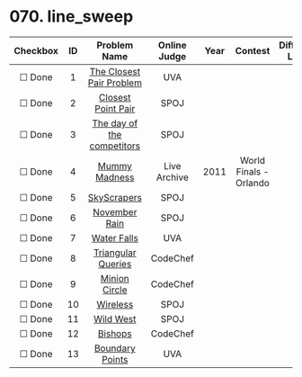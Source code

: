 # 070. line_sweep


| Checkbox | ID | Problem Name|Online Judge|Year|Contest|Difficulty Level|
|:---:|:---:|:---:|:---:|:---:|:---:|:---:|
|&#9744; Done|1|[The Closest Pair Problem](https://uva.onlinejudge.org/index.php?option=onlinejudge&page=show_problem&problem=1186)|UVA|||1|
|&#9744; Done|2|[Closest Point Pair](http://www.spoj.com/problems/CLOPPAIR/)|SPOJ|||1|
|&#9744; Done|3|[The day of the competitors](http://www.spoj.com/problems/NICEDAY/)|SPOJ|||1|
|&#9744; Done|4|[Mummy Madness](https://icpcarchive.ecs.baylor.edu/index.php?option=onlinejudge&page=show_problem&problem=3137)|Live Archive|2011|World Finals - Orlando|2|
|&#9744; Done|5|[SkyScrapers](http://www.spoj.com/problems/CEPC08B/)|SPOJ|||3|
|&#9744; Done|6|[November Rain](http://www.spoj.com/problems/RAIN1/)|SPOJ|||3|
|&#9744; Done|7|[Water Falls](https://uva.onlinejudge.org/index.php?option=onlinejudge&page=show_problem&problem=774)|UVA|||3|
|&#9744; Done|8|[Triangular Queries](http://www.codechef.com/problems/TRIQUERY)|CodeChef|||3|
|&#9744; Done|9|[Minion Circle](http://www.codechef.com/problems/CIRCLE)|CodeChef|||4|
|&#9744; Done|10|[Wireless](http://www.spoj.com/problems/WIRELESS/)|SPOJ|||4|
|&#9744; Done|11|[Wild West](http://www.spoj.com/problems/WILD/)|SPOJ|||5|
|&#9744; Done|12|[Bishops](http://www.codechef.com/problems/TABISHOP)|CodeChef|||5|
|&#9744; Done|13|[Boundary Points](https://uva.onlinejudge.org/index.php?option=onlinejudge&page=show_problem&problem=3647)|UVA|||5|
